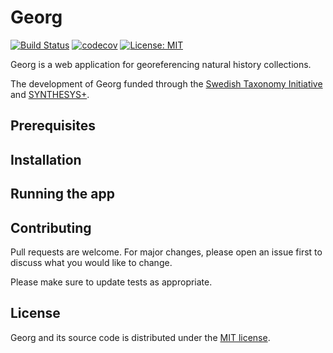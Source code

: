 # Georg
[![Build Status](https://travis-ci.com/Naturhistoriska/Georg.svg?branch=master)](https://travis-ci.com/Naturhistoriska/Georg)
[![codecov](https://codecov.io/gh/Naturhistoriska/Georg/branch/master/graph/badge.svg)](https://codecov.io/gh/Naturhistoriska/Georg)
[![License: MIT](https://img.shields.io/badge/License-MIT-yellow.svg)](https://opensource.org/licenses/MIT)

Georg is a web application for georeferencing natural history collections.

The development of Georg funded through the [Swedish Taxonomy Initiative](https://www.artdatabanken.se/en/verksamhet/svenska-artprojektet/) and [SYNTHESYS+](https://www.synthesys.info).


## Prerequisites


## Installation


## Running the app


## Contributing

Pull requests are welcome. For major changes, please open an issue first to discuss what you would like to change.

Please make sure to update tests as appropriate.


## License

Georg and its source code is distributed under the [MIT license](https://choosealicense.com/licenses/mit/).
